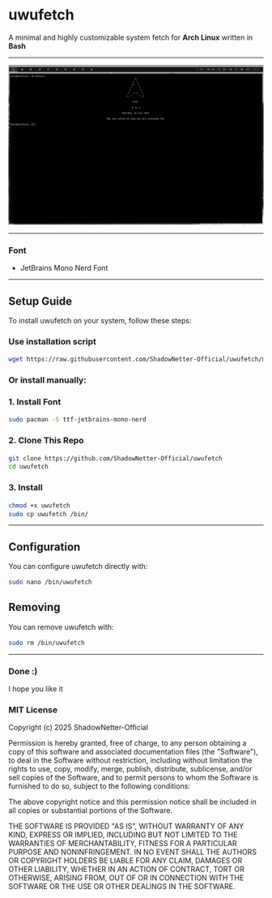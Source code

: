 # uwufetch

A minimal and highly customizable system fetch for **Arch Linux** written in **Bash**

---

![Overview](screenshots/overview.png)

---

### Font

- JetBrains Mono Nerd Font

---

## Setup Guide

To install uwufetch on your system, follow these steps:

### Use installation script

```bash
wget https://raw.githubusercontent.com/ShadowNetter-Official/uwufetch/main/install.sh && sh install.sh
```

### Or install manually:

### 1. Install Font

```bash
sudo pacman -S ttf-jetbrains-mono-nerd
```
### 2. Clone This Repo

```bash
git clone https://github.com/ShadowNetter-Official/uwufetch
cd uwufetch
```

### 3. Install

```bash
chmod +x uwufetch
sudo cp uwufetch /bin/
```

---

## Configuration

You can configure uwufetch directly with:

```bash
sudo nano /bin/uwufetch
```

## Removing

You can remove uwufetch with:

```bash
sudo rm /bin/uwufetch
```

---

### Done :)

I hope you like it

### MIT License


Copyright (c) 2025 ShadowNetter-Official

Permission is hereby granted, free of charge, to any person obtaining a copy
of this software and associated documentation files (the "Software"), to deal
in the Software without restriction, including without limitation the rights
to use, copy, modify, merge, publish, distribute, sublicense, and/or sell
copies of the Software, and to permit persons to whom the Software is
furnished to do so, subject to the following conditions:

The above copyright notice and this permission notice shall be included in all
copies or substantial portions of the Software.

THE SOFTWARE IS PROVIDED "AS IS", WITHOUT WARRANTY OF ANY KIND, EXPRESS OR
IMPLIED, INCLUDING BUT NOT LIMITED TO THE WARRANTIES OF MERCHANTABILITY,
FITNESS FOR A PARTICULAR PURPOSE AND NONINFRINGEMENT. IN NO EVENT SHALL THE
AUTHORS OR COPYRIGHT HOLDERS BE LIABLE FOR ANY CLAIM, DAMAGES OR OTHER
LIABILITY, WHETHER IN AN ACTION OF CONTRACT, TORT OR OTHERWISE, ARISING FROM,
OUT OF OR IN CONNECTION WITH THE SOFTWARE OR THE USE OR OTHER DEALINGS IN THE
SOFTWARE.

